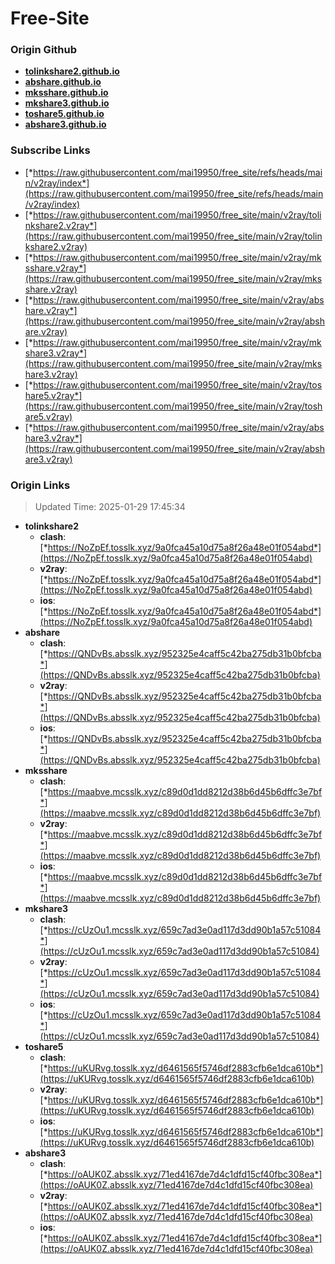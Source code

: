 # Free-Site

### Origin Github

- [**tolinkshare2.github.io**](https://github.com/tolinkshare2/tolinkshare2.github.io)
- [**abshare.github.io**](https://github.com/abshare/abshare.github.io)
- [**mksshare.github.io**](https://github.com/mksshare/mksshare.github.io)
- [**mkshare3.github.io**](https://github.com/mkshare3/mkshare3.github.io)
- [**toshare5.github.io**](https://github.com/toshare5/toshare5.github.io)
- [**abshare3.github.io**](https://github.com/abshare3/abshare3.github.io)

### Subscribe Links

- [*https://raw.githubusercontent.com/mai19950/free_site/refs/heads/main/v2ray/index*](https://raw.githubusercontent.com/mai19950/free_site/refs/heads/main/v2ray/index)
- [*https://raw.githubusercontent.com/mai19950/free_site/main/v2ray/tolinkshare2.v2ray*](https://raw.githubusercontent.com/mai19950/free_site/main/v2ray/tolinkshare2.v2ray)
- [*https://raw.githubusercontent.com/mai19950/free_site/main/v2ray/mksshare.v2ray*](https://raw.githubusercontent.com/mai19950/free_site/main/v2ray/mksshare.v2ray)
- [*https://raw.githubusercontent.com/mai19950/free_site/main/v2ray/abshare.v2ray*](https://raw.githubusercontent.com/mai19950/free_site/main/v2ray/abshare.v2ray)
- [*https://raw.githubusercontent.com/mai19950/free_site/main/v2ray/mkshare3.v2ray*](https://raw.githubusercontent.com/mai19950/free_site/main/v2ray/mkshare3.v2ray)
- [*https://raw.githubusercontent.com/mai19950/free_site/main/v2ray/toshare5.v2ray*](https://raw.githubusercontent.com/mai19950/free_site/main/v2ray/toshare5.v2ray)
- [*https://raw.githubusercontent.com/mai19950/free_site/main/v2ray/abshare3.v2ray*](https://raw.githubusercontent.com/mai19950/free_site/main/v2ray/abshare3.v2ray)

### Origin Links

> Updated Time: 2025-01-29 17:45:34

- **tolinkshare2**
  - **clash**: [*https://NoZpEf.tosslk.xyz/9a0fca45a10d75a8f26a48e01f054abd*](https://NoZpEf.tosslk.xyz/9a0fca45a10d75a8f26a48e01f054abd)
  - **v2ray**: [*https://NoZpEf.tosslk.xyz/9a0fca45a10d75a8f26a48e01f054abd*](https://NoZpEf.tosslk.xyz/9a0fca45a10d75a8f26a48e01f054abd)
  - **ios**: [*https://NoZpEf.tosslk.xyz/9a0fca45a10d75a8f26a48e01f054abd*](https://NoZpEf.tosslk.xyz/9a0fca45a10d75a8f26a48e01f054abd)
- **abshare**
  - **clash**: [*https://QNDvBs.absslk.xyz/952325e4caff5c42ba275db31b0bfcba*](https://QNDvBs.absslk.xyz/952325e4caff5c42ba275db31b0bfcba)
  - **v2ray**: [*https://QNDvBs.absslk.xyz/952325e4caff5c42ba275db31b0bfcba*](https://QNDvBs.absslk.xyz/952325e4caff5c42ba275db31b0bfcba)
  - **ios**: [*https://QNDvBs.absslk.xyz/952325e4caff5c42ba275db31b0bfcba*](https://QNDvBs.absslk.xyz/952325e4caff5c42ba275db31b0bfcba)
- **mksshare**
  - **clash**: [*https://maabve.mcsslk.xyz/c89d0d1dd8212d38b6d45b6dffc3e7bf*](https://maabve.mcsslk.xyz/c89d0d1dd8212d38b6d45b6dffc3e7bf)
  - **v2ray**: [*https://maabve.mcsslk.xyz/c89d0d1dd8212d38b6d45b6dffc3e7bf*](https://maabve.mcsslk.xyz/c89d0d1dd8212d38b6d45b6dffc3e7bf)
  - **ios**: [*https://maabve.mcsslk.xyz/c89d0d1dd8212d38b6d45b6dffc3e7bf*](https://maabve.mcsslk.xyz/c89d0d1dd8212d38b6d45b6dffc3e7bf)
- **mkshare3**
  - **clash**: [*https://cUzOu1.mcsslk.xyz/659c7ad3e0ad117d3dd90b1a57c51084*](https://cUzOu1.mcsslk.xyz/659c7ad3e0ad117d3dd90b1a57c51084)
  - **v2ray**: [*https://cUzOu1.mcsslk.xyz/659c7ad3e0ad117d3dd90b1a57c51084*](https://cUzOu1.mcsslk.xyz/659c7ad3e0ad117d3dd90b1a57c51084)
  - **ios**: [*https://cUzOu1.mcsslk.xyz/659c7ad3e0ad117d3dd90b1a57c51084*](https://cUzOu1.mcsslk.xyz/659c7ad3e0ad117d3dd90b1a57c51084)
- **toshare5**
  - **clash**: [*https://uKURvg.tosslk.xyz/d6461565f5746df2883cfb6e1dca610b*](https://uKURvg.tosslk.xyz/d6461565f5746df2883cfb6e1dca610b)
  - **v2ray**: [*https://uKURvg.tosslk.xyz/d6461565f5746df2883cfb6e1dca610b*](https://uKURvg.tosslk.xyz/d6461565f5746df2883cfb6e1dca610b)
  - **ios**: [*https://uKURvg.tosslk.xyz/d6461565f5746df2883cfb6e1dca610b*](https://uKURvg.tosslk.xyz/d6461565f5746df2883cfb6e1dca610b)
- **abshare3**
  - **clash**: [*https://oAUK0Z.absslk.xyz/71ed4167de7d4c1dfd15cf40fbc308ea*](https://oAUK0Z.absslk.xyz/71ed4167de7d4c1dfd15cf40fbc308ea)
  - **v2ray**: [*https://oAUK0Z.absslk.xyz/71ed4167de7d4c1dfd15cf40fbc308ea*](https://oAUK0Z.absslk.xyz/71ed4167de7d4c1dfd15cf40fbc308ea)
  - **ios**: [*https://oAUK0Z.absslk.xyz/71ed4167de7d4c1dfd15cf40fbc308ea*](https://oAUK0Z.absslk.xyz/71ed4167de7d4c1dfd15cf40fbc308ea)
